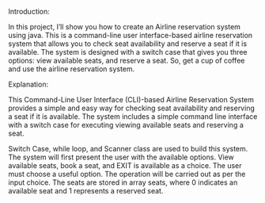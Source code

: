
 
 
 Introduction:

 In this project, I’ll show you how to create an Airline reservation system using java. This is a command-line user interface-based
airline reservation system that allows you to check seat availability and reserve a seat if it is available. The system is designed with a switch case
that gives you three options: view available seats, and reserve a seat. So, get a cup of coffee and use the airline reservation system.

Explanation:


This Command-Line User Interface (CLI)-based Airline Reservation System provides a simple and easy way for checking seat availability and
reserving a seat if it is available. The system includes a simple command line interface with a switch case for executing viewing available 
seats and reserving a seat.

Switch Case, while loop, and Scanner class are used to build this system. The system will first present the user with the available options.
View available seats, book a seat, and EXIT is available as a choice. The user must choose a useful option. The operation will be carried out as
per the input choice.  The seats are stored in array seats, where 0 indicates an available seat and 1 represents a reserved seat.
